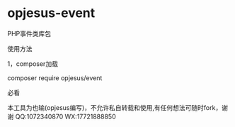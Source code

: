 # opjesus-event
PHP事件类库包

使用方法

1，composer加载

composer require opjesus/event

必看

本工具为也输(opjesus编写)，不允许私自转载和使用,有任何想法可随时fork，谢谢 QQ:1072340870 WX:17721888850


